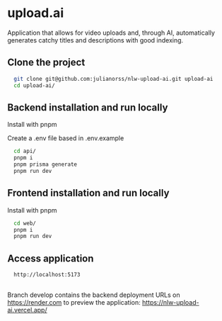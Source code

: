 
# upload.ai

Application that allows for video uploads and, through AI, automatically generates catchy titles and descriptions with good indexing.


## Clone the project

```bash
  git clone git@github.com:julianorss/nlw-upload-ai.git upload-ai
  cd upload-ai/
```

## Backend installation and run locally

Install with pnpm

Create a .env file based in .env.example

```bash
  cd api/
  pnpm i
  pnpm prisma generate 
  pnpm run dev
```


## Frontend installation and run locally

Install with pnpm

```bash
  cd web/
  pnpm i
  pnpm run dev
```

## Access application
```bash
  http://localhost:5173
```

##
Branch develop contains the backend deployment URLs on https://render.com 
to preview the application: https://nlw-upload-ai.vercel.app/
